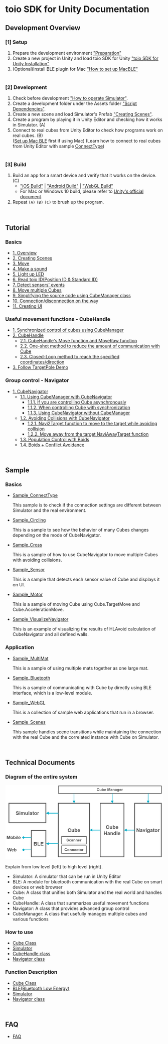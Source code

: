 # toio SDK for Unity Documentation

## Development Overview

### [1] Setup

1. Prepare the development environment ["Preparation"](preparation.md)
2. Create a new project in Unity and load toio SDK for Unity ["toio SDK for Unity Installation"](download_sdk.md)
3. (Optional)Install BLE plugin for Mac ["How to set up MacBLE"](usage_macble.md)
<br><br>

### [2] Development

1. Check before development ["How to operate Simulator"](development_simulator.md).
2. Create a development folder under the Assets folder ["Script Dependencies"](development_basics.md#1-script-dependencies).
3. Create a new scene and load Simulator's Prefab ["Creating Scenes"](tutorials_basic.md#2-creating-scenes).
4. Create a program by playing it in Unity Editor and checking how it works in Simulator. (A)
5. Connect to real cubes from Unity Editor to check how programs work on real cubes. (B) <br>
([Set up Mac BLE](usage_macble.md) first if using Mac) (Learn how to connect to real cubes from Unity Editor with sample [ConnectType](../toio-sdk-unity/Assets/toio-sdk/Samples/Sample_ConnectType/README_EN.md))
<br><br>

### [3] Build

1. Build an app for a smart device and verify that it works on the device. (C)
    - ["iOS Build"](build_ios.md) | ["Android Build"](build_android.md) | ["WebGL Build"](build_web.md)
    - For Mac or Windows 10 build, please refer to [Unity's official document](https://docs.unity3d.com/ja/2020.3/Manual/PublishingBuilds.html).
2. Repeat `(A)` `(B)` `(C)` to brush up the program.

<br>

## Tutorial

### Basics

- [1. Overview](tutorials_basic.md#1-overview)
- [2. Creating Scenes](tutorials_basic.md#2-creating-scenes)
- [3. Move](tutorials_basic.md#3-move)
- [4. Make a sound](tutorials_basic.md#4-make-a-sound)
- [5. Light up LED](tutorials_basic.md#5-light-up-led)
- [6. Read toio ID(Position ID & Standard ID)](tutorials_basic.md#6-read-toio-idposition-id--standard-id)
- [7. Detect sensors' events](tutorials_basic.md#7-Detect-sensors-events)
- [8. Move multiple Cubes](tutorials_basic.md#8-move-multiple-cubes)
- [9. Simplifying the source code using CubeManager class](tutorials_basic.md#9-simplifying-the-source-code-using-cubemanager-class)
- [10. Connection/disconnection on the way](tutorials_basic.md#10-connectiondisconnection-on-the-way)
- [11. Creating UI](tutorials_UI.md)

### Useful movement functions - CubeHandle

- [1. Synchronized control of cubes using CubeManager](tutorials_cubehandle.md#1-synchronized-control-of-cubes-using-cubemanager)
- [2. CubeHandle](tutorials_cubehandle.md#2-cubehandle)
  - [2.1. CubeHandle's Move function and MoveRaw function](tutorials_cubehandle.md#21-cubehandles-move-function-and-moveraw-function)
  - [2.2. One-shot method to reduce the amount of communication with Cube](tutorials_cubehandle.md#22-one-shot-method-to-reduce-the-amount-of-communication-with-cube)
  - [2.3. Closed-Loop method to reach the specified coordinates/direction](tutorials_cubehandle.md#23-closed-loop-method-to-reach-the-specified-coordinatesdirection)
- [3. Follow TargetPole Demo](tutorials_cubehandle.md#3-follow-targetpole-demo)

### Group control - Navigator

- [1. CubeNavigator](tutorials_navigator.md#1-CubeNavigator)
  - [1.1. Using CubeManager with CubeNavigator](tutorials_navigator.md#11-using-cubemanager-with-cubenavigator)
    - [1.1.1. If you are controlling Cube asynchronously](tutorials_navigator.md#111-if-you-are-controlling-the-cube-asynchronously)
    - [1.1.2. When controlling Cube with synchronization](tutorials_navigator.md#112-want-to-control-cube-synchronously)
    - [1.1.3. Using CubeNavigator without CubeManager](tutorials_navigator.md#113-using-cubenavigator-without-cubemanager)
  - [1.2. Avoiding Collisions with CubeNavigator](tutorials_navigator.md#12-avoiding-collisions-with-cubenavigator)
    - [1.2.1. Navi2Target function to move to the target while avoiding collision](tutorials_navigator.md#121-navi2target-function-to-move-to-the-target-while-avoiding-collision)
    - [1.2.2. Move away from the target NaviAwayTarget function](tutorials_navigator.md#122-move-away-from-the-target-naviawaytarget-function)
  - [1.3. Population Control with Boids](tutorials_navigator.md#13-population-control-with-boids)
  - [1.4. Boids + Conflict Avoidance](tutorials_navigator.md#14-boids--conflict-avoidance)

<br>

## Sample

### Basics

- [Sample_ConnectType](../toio-sdk-unity/Assets/toio-sdk/Samples/Sample_ConnectType/README_EN.md)

  This sample is to check if the connection settings are different between Simulator and the real environment.

- [Sample_Circling](../toio-sdk-unity/Assets/toio-sdk/Samples/Sample_Circling/README_EN.md)

  This is a sample to see how the behavior of many Cubes changes depending on the mode of CubeNavigator.

- [Sample_Cross](../toio-sdk-unity/Assets/toio-sdk/Samples/Sample_Cross/README_EN.md)

  This is a sample of how to use CubeNavigator to move multiple Cubes with avoiding collisions.

- [Sample_Sensor](../toio-sdk-unity/Assets/toio-sdk/Samples/Sample_Sensor/README_EN.md)

  This is a sample that detects each sensor value of Cube and displays it on UI.

- [Sample_Motor](../toio-sdk-unity/Assets/toio-sdk/Samples/Sample_Motor/README_EN.md)

  This is a sample of moving Cube using Cube.TargetMove and Cube.AccelerationMove.

- [Sample_VisualizeNavigator](../toio-sdk-unity/Assets/toio-sdk/Samples/Sample_VisualizeNavigator/README_EN.md)

  This is an example of visualizing the results of HLAvoid calculation of CubeNavigator and all defined walls.

### Application

- [Sample_MultiMat](../toio-sdk-unity/Assets/toio-sdk/Samples/Sample_MultiMat/README_EN.md)

  This is a sample of using multiple mats together as one large mat.

- [Sample_Bluetooth](../toio-sdk-unity/Assets/toio-sdk/Samples/Sample_Bluetooth/README_EN.md)

  This is a sample of communicating with Cube by directly using BLE interface, which is a low-level module.

- [Sample_WebGL](../toio-sdk-unity/Assets/toio-sdk/Samples/Sample_WebGL/README_EN.md)

  This is a collection of sample web applications that run in a browser.

- [Sample_Scenes](../toio-sdk-unity/Assets/toio-sdk/Samples/Sample_Scenes/README_EN.md)

  This sample handles scene transitions while maintaining the connection with the real Cube and the correlated instance with Cube on Simulator.

<br>

## Technical Documents

### Diagram of the entire system

<p align="center">
<img src="./res/main/arch.png" width=550></img>
</p>

Explain from low level (left) to high level (right).
- Simulator: A simulator that can be run in Unity Editor
- BLE: A module for bluetooth communication with the real Cube on smart devices or web browser
- Cube: A class that unifies both Simulator and the real world and handles Cube
- CubeHandle: A class that summarizes useful movement functions
- Navigator: A class that provides advanced group control
- CubeManager: A class that usefully manages multiple cubes and various functions

### How to use

- [Cube Class](usage_cube.md)
- [Simulator](usage_simulator.md)
- [CubeHandle class](usage_cubehandle.md)
- [Navigator class](usage_navigator.md)

### Function Description

- [Cube Class](sys_cube.md)
- [BLE(Bluetooth Low Energy)](sys_ble.md)
- [Simulator](sys_simulator.md)
- [Navigator class](sys_navigator.md)

<br>

## FAQ

- [FAQ](FAQ.md)
